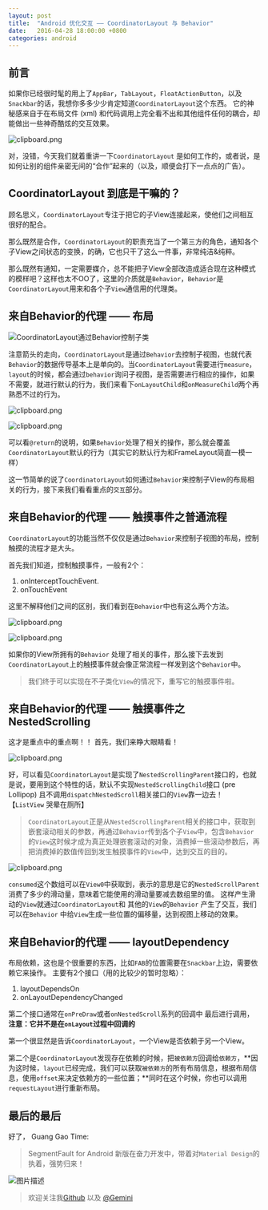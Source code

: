 ```yaml
---
layout: post
title:  "Android 优化交互 —— CoordinatorLayout 与 Behavior"
date:   2016-04-28 18:00:00 +0800
categories: android
---
```


## 前言

如果你已经很时髦的用上了`AppBar`，`TabLayout`，`FloatActionButton`，以及`Snackbar`的话，我想你多多少少肯定知道`CoordinatorLayout`这个东西。 它的神秘感来自于在布局文件 (xml) 和代码调用上完全看不出和其他组件任何的耦合，却能做出一些神奇酷炫的交互效果。


![clipboard.png](https://segmentfault.com/img/bVvfbT)



对，没错，今天我们就着重讲一下`CoordinatorLayout` 是如何工作的，或者说，是如何让别的组件亲密无间的“合作”起来的（以及，顺便会打下一点点的广告）。

## CoordinatorLayout 到底是干嘛的？

顾名思义，`CoordinatorLayout`专注于把它的子View连接起来，使他们之间相互很好的配合。

那么既然是合作，`CoordinatorLayout`的职责充当了一个第三方的角色，通知各个子View之间状态的变换，的确，它也只干了这么一件事，非常纯洁&纯粹。

那么既然有通知，一定需要媒介，总不能把子View全部改造成适合现在这种模式的模样吧？这样也太不OO了，这里的介质就是`Behavior`，`Behavior`是`CoordinatorLayout`用来和各个子`View`通信用的代理类。


## 来自Behavior的代理 —— 布局

![CoordinatorLayout通过Behavior控制子类](https://segmentfault.com/img/bVvesR)

注意箭头的走向，`CoordinatorLayout`是通过`Behavior`去控制子视图，也就代表`Behavior`的数据传导基本上是单向的。当`CoordinatorLayout`需要进行`measure`，`layout`的时候，都会通过`behavior`询问子视图，是否需要进行相应的操作，如果不需要，就进行默认的行为，我们来看下`onLayoutChild`和`onMeasureChild`两个再熟悉不过的行为。

![clipboard.png](https://segmentfault.com/img/bVvets)


![clipboard.png](https://segmentfault.com/img/bVvetu)

可以看`@return`的说明，如果`Behavior`处理了相关的操作，那么就会覆盖`CoordinatorLayout`默认的行为（其实它的默认行为和FrameLayout简直一模一样）

这一节简单的说了`CoordinatorLayout`如何通过`Behavior`来控制子View的布局相关的行为，接下来我们看看重点的`交互`部分。

## 来自Behavior的代理 —— 触摸事件之普通流程

`CoordinatorLayout`的功能当然不仅仅是通过`Behavior`来控制子视图的布局，控制触摸的流程才是大头。

首先我们知道，控制触摸事件，一般有2个：
1. onInterceptTouchEvent.
2. onTouchEvent

这里不解释他们之间的区别，我们看到在`Behavior`中也有这么两个方法。

![clipboard.png](https://segmentfault.com/img/bVveuk)

![clipboard.png](https://segmentfault.com/img/bVveul)

如果你的View所拥有的`Behavior` 处理了相关的事件，那么接下去发到`CoordinatorLayout`上的触摸事件就会像正常流程一样发到这个`Behavior`中。

> 我们终于可以实现在不子类化`View`的情况下，重写它的触摸事件啦。

## 来自Behavior的代理 —— 触摸事件之 NestedScrolling

这才是重点中的重点啊！！
首先，我们来睁大眼睛看！

![clipboard.png](https://segmentfault.com/img/bVveuG)

好，可以看见`CoordinatorLayout`是实现了`NestedScrollingParent`接口的，也就是说，要用到这个特性的话，默认不实现`NestedScrollingChild`接口 (pre Lollipop) 且不调用`dispatchNestedScroll`相关接口的`View`靠一边去！ 【`ListView` 哭晕在厕所】

> `CoordinatorLayout`正是从`NestedScrollingParent`相关的接口中，获取到嵌套滚动相关的参数，再通过`Behavior`传到各个子`View`中，包含`Behavior`的`View`这时候才成为真正处理嵌套滚动的对象，消费掉一些滚动参数后，再把消费掉的数值传回到发生触摸事件的`View`中，达到交互的目的。

![clipboard.png](https://segmentfault.com/img/bVve8e)

`consumed`这个数组可以在`View0`中获取到，表示的意思是它的`NestedScrollParent`消费了多少的滑动量，意味着它能使用的滑动量要减去数组里的值。
这样产生滑动的`View`就通过`CoordinatorLayout`和 其他的`View`的`Behavior` 产生了交互，我们可以在`Behavior` 中给`View`生成一些位置的偏移量，达到视图上移动的效果。

## 来自Behavior的代理 —— layoutDependency
布局依赖，这也是个很重要的东西，比如`FAB`的位置需要在`Snackbar`上边，需要依赖它来操作。
主要有2个接口（用的比较少的暂时忽略）：

1. layoutDependsOn
2. onLayoutDependencyChanged

第二个接口通常在`onPreDraw`或者`onNestedScroll`系列的回调中 最后进行调用，**注意：它并不是在`onLayout`过程中回调的**

第一个很显然是告诉`CoordinatorLayout`，一个View是否依赖于另一个View。

第二个是`CoordinatorLayout`发现存在依赖的时候，把`被依赖方`回调给`依赖方`，**因为这时候，`layout`已经完成，我们可以获取`被依赖方`的所有布局信息，根据布局信息，使用`offset`来决定依赖方的一些位置；**同时在这个时候，你也可以调用`requestLayout`进行重新布局。

## 最后的最后
好了， Guang Gao Time:

> SegmentFault for Android 新版在奋力开发中，带着对`Material Design`的执着，强势归来！

![图片描述][1]

> 欢迎关注我[Github](https://github.com/geminiwen) 以及 [@Gemini](http://weibo.com/coffeesherk/home?leftnav=1) 


  [1]: /img/bVvfr4